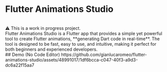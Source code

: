 # Flutter Animations Studio
<br>
⚠️ This is a work in progress project.
<br>
Flutter Animations Studio is a Flutter app that provides a simple yet 
powerful tool to create Flutter animations, **generating Dart code in 
real-time**. The tool is designed to be fast, easy to use, and intuitive, 
making it perfect for both beginners and experienced developers.

<br>
## Demo (No Code Editor)
https://github.com/gianlucaromeo/flutter-animations-studio/assets/48991017/1df6bcca-c047-40f3-a9d3-dc6a22f15aa7

